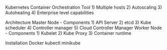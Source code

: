 Kubernetes 
  Container Orchestration Tool
    1) Multiple hosts
    2) Autoscaling
    3) Autohealing
    4) Enterprise level capabilities

Architecture 
    Master Node - Components
      1) API Server
      2) etcd
      3) Kube scheduler
      4) Controller manager
      5) Cloud Controller Manager
    Worker Node - Components
      1) Kubelet
      2) Kube Proxy
      3) Container runtime

Installation
  Docker
  kubectl
  minikube


